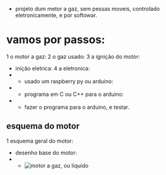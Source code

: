 - projeto dum metor a gaz, sem pessas moveis, controlado eletronicamente, e por softowar.
# vamos por passos:
1 o motor a gaz:
2 o gaz usado:
3 a ignição do motor:
 - inição eletrica:
4 a eletronica:
- - usado um raspberry py ou arduino:
- - programa em C ou C++ para o arduino:
- - fazer o programa para o arduino, e testar.
## esquema do motor 
1 esquema geral do motor:
- desenho base do motor: 
- - ![motor a gaz, ou liquido](https://github.com/0joseDark/dream/blob/main/teste_de_desenho-motor_de_combustao-1.jpg)
